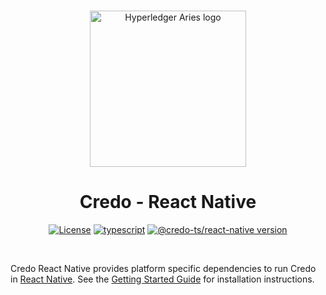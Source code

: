 <p align="center">
  <br />
  <img
    alt="Hyperledger Aries logo"
    src="https://raw.githubusercontent.com/openwallet-foundation/credo-ts/aa31131825e3331dc93694bc58414d955dcb1129/images/aries-logo.png"
    height="250px"
  />
</p>
<h1 align="center"><b>Credo - React Native</b></h1>
<p align="center">
  <a
    href="https://raw.githubusercontent.com/openwallet-foundation/credo-ts/main/LICENSE"
    ><img
      alt="License"
      src="https://img.shields.io/badge/License-Apache%202.0-blue.svg"
  /></a>
  <a href="https://www.typescriptlang.org/"
    ><img
      alt="typescript"
      src="https://img.shields.io/badge/%3C%2F%3E-TypeScript-%230074c1.svg"
  /></a>
    <a href="https://www.npmjs.com/package/@credo-ts/react-native"
    ><img
      alt="@credo-ts/react-native version"
      src="https://img.shields.io/npm/v/@credo-ts/react-native"
  /></a>

</p>
<br />

Credo React Native provides platform specific dependencies to run Credo in [React Native](https://reactnative.dev). See the [Getting Started Guide](https://github.com/openwallet-foundation/credo-ts#getting-started) for installation instructions.
